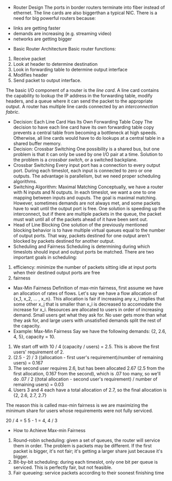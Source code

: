 * Router Design
The ports in border routers terminate into fiber instead of ethernet. The line cards are also biggerthan a typical NIC. There is a need for big powerful routers because:
- links are getting faster
- demands are increasing (e.g. streaming video)
- networks are getting bigger
* Basic Router Architecture
Basic router functions:
1. Receive packet
2. Look at header to determine destination
3. Look in forwarding table to determine output interface
4. Modifies header
5. Send packet to output interface. 

The basic I/O component of a router is the *line card*. A line card contains the capability to lookup the IP address in the forwarding table, modify headers, and a queue where it can send the packet to the appropriate output. A router has multiple line cards connected by an *interconnection fabric*.
* Decision: Each Line Card Has Its Own Forwarding Table Copy
The decision to have each line card have its own forwarding table copy prevents a central table from becoming a bottleneck at high speeds. Otherwise, all line cards would have to do lookups at a central table in a shared buffer memory. 
* Decision: Crossbar Switching
One possibility is a shared bus, but one problem is that it can only be used by one I/O pair at a time. Solution to the problem is a *crossbar switch*, or a switched backplane. 
* Crossbar Switching
Every input port has a connection to every output port. During each timeslot, each input is connected to zero or one outputs. The advantage is parallelism, but we need proper scheduling algorithms. 
* Switching Algorithm: Maximal Matching
Conceptually, we have a router with N inputs and N outputs. In each timeslot, we want a one to one mapping between inputs and ouputs. The goal is maximal matching. However, sometimes demands are not always met, and some packets have to wait until the output port is free. One solution is speeding up the interconnect, but if there are multiple packets in the queue, the packet must wait until all of the packets ahead of it have been sent out. 
* Head of Line Blocking
One solution of the previously mentioned blocking behavior is to have multiple virtual queues equal to the number of output ports. That way, packets destined for one output aren't blocked by packets destined for another output. 
* Scheduling and Fairness
Scheduling is determining during which timeslots should input and output ports be matched. There are two important goals in scheduling:
1. efficiency: minimize the number of packets sitting idle at input ports when their destined output ports are free
2. fairness
* Max-Min Fairness
Definition of max-min fairness, first assume we have an allocation of rates of flows. Let's say we have a flow allocation of {x_1, x_2, ... , x_n}. This allocation is fair if increasing any x_i implies that some other x_j that is smaller than x_i is decreased to accomodate the increase for x_i. 
Resources are allocated to users in order of increasing demand. Small users get what they ask for. No user gets more than what they ask for, and large users with unsatisfied demands split the rest of the capacity. 
* Example: Max-Min Fairness
Say we have the following demands: {2, 2.6, 4, 5}, capacity = 10. 

1. We start off with 10 / 4 (capacity / users) = 2.5. This is above the first users' requirement of 2. 
2. (2.5 - 2) / 3 ((allocation - first user's requirement)/number of remaining users) = 0.167
3. The second user requires 2.6, but has been allocated 2.67 (2.5 from the first allocation, 0.167 from the second), which is .07 too many, so we'll do .07 / 2 ((total allocation - second user's requirement) / number of remaining users) = 0.03
4. Users 3 and 4 each have a total allocation of 2.7, so the final allocation is {2, 2.6, 2.7, 2.7}

The reason this is called max-min fairness is we are maximizing the minimum share for users whose requirements were not fully serviced. 

20 / 4 = 5
5 - 1 = 4, 4 / 3 
* How to Achieve Max-min Fairness
1. Round-robin scheduling: given a set of queues, the router will service them in order. The problem is packets may be different. If the first packet is bigger, it's not fair; it's getting a larger share just because it's bigger. 
2. Bit-by-bit scheduling: during each timeslot, only one bit per queue is serviced. This is perfectly fair, but not feasible. 
3. Fair queueing: service packets according to their soonest finishing time
